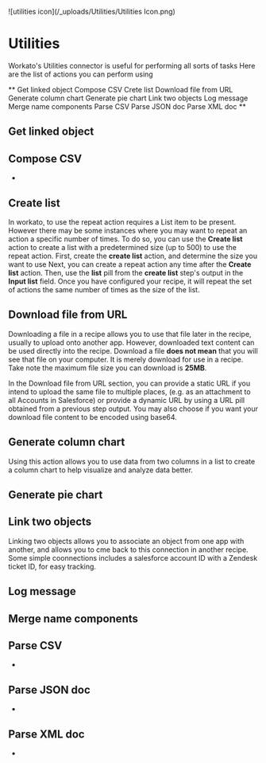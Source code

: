 ![utilities icon](/_uploads/Utilities/Utilities Icon.png)
# Utilities 
Workato's Utilities connector is useful for performing all sorts of tasks
Here are the list of actions you can perform using 

** Get linked object
Compose CSV
Crete list
Download file from URL
Generate column chart
Generate pie chart
Link two objects
Log message
Merge name components
Parse CSV
Parse JSON doc
Parse XML doc **

Get linked object
-

## Compose CSV
-
## Create list
In workato, to use the repeat action requires a List item to be present. However there may be some instances where you may want to repeat an action a specific number of times. To do so, you can use the  **Create list** action to create a list with a predetermined size (up to 500) to use the repeat action. 
First, create the **create list** action, and determine the size you want to use 
Next, you can create a repeat action any time after the **Create list** action. Then, use the **list** pill from the **create list** step's output in the **Input list** field. Once you have configured your recipe, it will repeat the set of actions the same number of times as the size of the list.


## Download file from URL

Downloading a file in a recipe allows you to use that file later in the recipe, usually to upload onto another app. However, downloaded text content can be used directly into the recipe. Download a file **does not mean** that you will see that file on your computer. It is merely download for use in a recipe. Take note the maximum file size you can download is **25MB**. 

In the Download file from URL section, you can provide a static URL if you intend to upload the same file to multiple places, (e.g. as an attachment to all Accounts in Salesforce) or provide a dynamic URL by using a URL pill obtained from a previous step output. You may also choose if you want your download file content to be encoded using base64. 

## Generate column chart 
Using this action allows you to use data from two columns in a list to create a column chart to help visualize and analyze data better. 
## Generate pie chart

## Link two objects
Linking two objects allows you to associate an object from one app with another, and allows you to cme back to this connection in another recipe. Some simple coonnections includes a salesforce account ID with a Zendesk ticket ID, for easy tracking.
## Log message 

## Merge name components

## Parse CSV
-

## Parse JSON doc
-

## Parse XML doc
-
